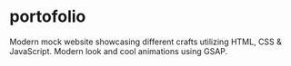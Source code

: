 # portofolio

Modern mock website showcasing different crafts utilizing HTML, CSS & JavaScript.
Modern look and cool animations using GSAP.
